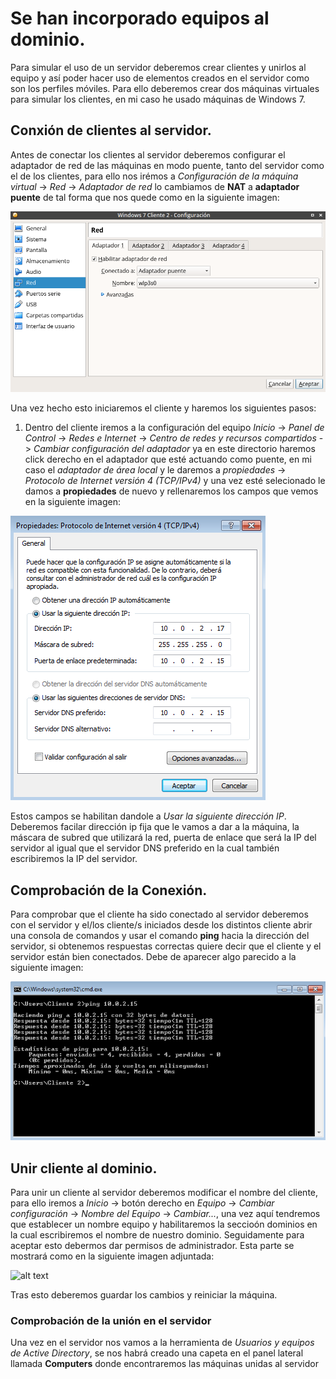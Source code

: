 # Se han incorporado equipos al dominio.

Para simular el uso de un servidor deberemos crear clientes y unirlos al equipo y así poder hacer uso de elementos creados en el servidor como son los perfiles móviles. Para ello deberemos crear dos máquinas virtuales para simular los clientes, en mi caso he usado máquinas de Windows 7.

## Conxión de clientes al servidor.

Antes de conectar los clientes al servidor deberemos configurar el adaptador de red de las máquinas en modo puente, tanto del servidor como el de los clientes, para ello nos irémos a *Configuración de la máquina virtual* -> *Red* -> *Adaptador de red* lo cambiamos de **NAT** a **adaptador puente** de tal forma que nos quede como en la siguiente imagen:

![alt text](https://github.com/raframmed/administracion_del_acceso_al_dominio/blob/master/assets/images/a/red_cliente.png "adaptador de red")  

Una vez hecho esto iniciaremos el cliente y haremos los siguientes pasos:

1. Dentro del cliente iremos a la configuración del equipo *Inicio* -> *Panel de Control* -> *Redes e Internet* -> *Centro de redes y recursos compartidos* -> *Cambiar configuración del adaptador* ya en este directorio haremos click derecho en el adaptador que esté actuando como puente, en mi caso el *adaptador de área local* y le daremos a *propiedades* -> *Protocolo de Internet versión 4 (TCP/IPv4)* y una vez esté selecionado le damos a **propiedades** de nuevo y rellenaremos los campos que vemos en la siguiente imagen:

![alt text](https://github.com/raframmed/administracion_del_acceso_al_dominio/blob/master/assets/images/a/configuracion_ip.png "ip")  

Estos campos se habilitan dandole a *Usar la siguiente dirección IP*. Deberemos facilar dirección ip fija que le vamos a dar a la máquina, la máscara de subred que utilizará la red, puerta de enlace que será la IP del servidor al igual que el servidor DNS preferido en la cual también escribiremos la IP del servidor.

## Comprobación de la Conexión.

Para comprobar que el cliente ha sido conectado al servidor deberemos con el servidor y el/los cliente/s iniciados desde los distintos cliente abrir una consola de comandos y usar el comando **ping** hacia la dirección del servidor, si obtenemos respuestas correctas quiere decir que el cliente y el servidor están bien conectados. Debe de aparecer algo parecido a la siguiente imagen:

![alt text](https://github.com/raframmed/administracion_del_acceso_al_dominio/blob/master/assets/images/a/ping_cliente_servidor.png "ping")  
## Unir cliente al dominio.

Para unir un cliente al servidor deberemos modificar el nombre del cliente, para ello iremos a *Inicio* -> botón derecho en *Equipo* -> *Cambiar configuración* -> *Nombre del Equipo* -> *Cambiar...*, una vez aquí tendremos que establecer un nombre  equipo y habilitaremos la seccioón dominios en la cual escribiremos el nombre de nuestro dominio. Seguidamente para aceptar esto debermos dar permisos de administrador. Esta parte se mostrará como en la siguiente imagen adjuntada:

![alt text](https://github.com/raframmed/administracion_del_acceso_al_dominio/blob/master/assets/images/a/añadiendo_dominio_al_cliente(reiniciar).png "cambio de nombre del equipo")  

Tras esto deberemos guardar los cambios y reiniciar la máquina.

### Comprobación de la unión en el servidor

Una vez en el servidor nos vamos a la herramienta de *Usuarios y equipos de Active Directory*, se nos habrá creado una capeta en el panel lateral llamada **Computers** donde encontraremos las máquinas unidas al servidor
